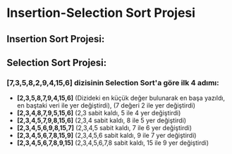 # Insertion-Selection Sort Projesi
## Insertion Sort Projesi:




## Selection Sort Projesi:

### **[7,3,5,8,2,9,4,15,6]** dizisinin Selection Sort'a göre ilk 4 adımı: 

- **[2,3,5,8,7,9,4,15,6]** (Dizideki en küçük değer bulunarak en başa yazıldı, en baştaki veri ile yer değiştirdi), (7 değeri 2 ile yer değiştirdi)
- **[2,3,4,8,7,9,5,15,6]** (2,3 sabit kaldı, 5 ile 4 yer değiştirdi)
- **[2,3,4,5,7,9,8,15,6]** (2,3,4 sabit kaldı, 8 ile 5 yer değiştirdi)
- **[2,3,4,5,6,9,8,15,7]** (2,3,4,5 sabit kaldı, 7 ile 6 yer değiştirdi)
- **[2,3,4,5,6,7,8,15,9]** (2,3,4,5,6 sabit kaldı, 9 ile 7 yer değiştirdi)
- **[2,3,4,5,6,7,8,9,15]** (2,3,4,5,6,7,8 sabit kaldı, 15 ile 9 yer değiştirdi)
